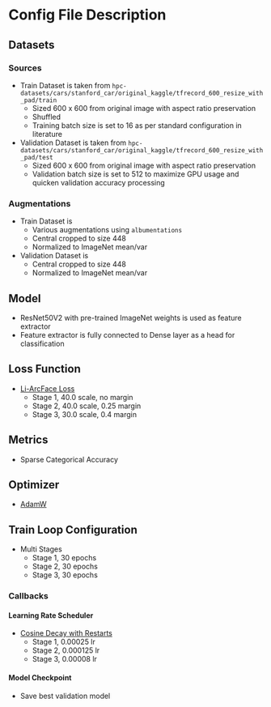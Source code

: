 # Config File Description
## Datasets
### Sources
- Train Dataset is taken from `hpc-datasets/cars/stanford_car/original_kaggle/tfrecord_600_resize_with_pad/train`
  - Sized 600 x 600 from original image with aspect ratio preservation
  - Shuffled
  - Training batch size is set to 16 as per standard configuration in literature
- Validation Dataset is taken from `hpc-datasets/cars/stanford_car/original_kaggle/tfrecord_600_resize_with_pad/test`
  - Sized 600 x 600 from original image with aspect ratio preservation
  - Validation batch size is set to 512 to maximize GPU usage and quicken validation accuracy processing
### Augmentations
- Train Dataset is 
  - Various augmentations using `albumentations`
  - Central cropped to size 448 
  - Normalized to ImageNet mean/var
- Validation Dataset is 
  - Central cropped to size 448
  - Normalized to ImageNet mean/var
## Model
- ResNet50V2 with pre-trained ImageNet weights is used as feature extractor
- Feature extractor is fully connected to Dense layer as a head for classification
## Loss Function
- [Li-ArcFace Loss](https://arxiv.org/abs/1907.12256)
  - Stage 1, 40.0 scale, no margin
  - Stage 2, 40.0 scale, 0.25 margin
  - Stage 3, 30.0 scale, 0.4 margin
## Metrics
- Sparse Categorical Accuracy
## Optimizer
- [AdamW](https://arxiv.org/pdf/1711.05101.pdf)
## Train Loop Configuration
- Multi Stages
  - Stage 1, 30 epochs
  - Stage 2, 30 epochs
  - Stage 3, 30 epochs
### Callbacks
#### Learning Rate Scheduler
- [Cosine Decay with Restarts](https://arxiv.org/pdf/1608.03983.pdf)
  - Stage 1, 0.00025 lr
  - Stage 2, 0.000125 lr
  - Stage 3, 0.00008 lr
#### Model Checkpoint
- Save best validation model